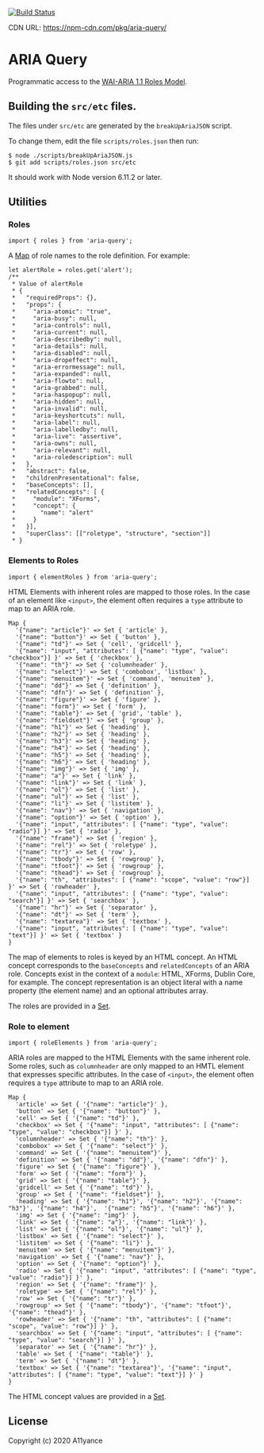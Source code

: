 [![Build Status](https://travis-ci.org/A11yance/aria-query.svg?branch=master)](https://travis-ci.org/A11yance/aria-query)

CDN URL: https://npm-cdn.com/pkg/aria-query/

# ARIA Query

Programmatic access to the [WAI-ARIA 1.1 Roles Model](https://www.w3.org/TR/wai-aria-1.1/#roles).

## Building the `src/etc` files.

The files under `src/etc` are generated by the `breakUpAriaJSON` script.

To change them, edit the file `scripts/roles.json` then run:

```
$ node ./scripts/breakUpAriaJSON.js
$ git add scripts/roles.json src/etc
```

It should work with Node version 6.11.2 or later.

## Utilities

### Roles

```
import { roles } from 'aria-query';
```

A [Map](https://developer.mozilla.org/en-US/docs/Web/JavaScript/Reference/Global_Objects/Map) of
role names to the role definition. For example:

```
let alertRole = roles.get('alert');
/**
 * Value of alertRole
 * {
 *   "requiredProps": {},
 *   "props": {
 *     "aria-atomic": "true",
 *     "aria-busy": null,
 *     "aria-controls": null,
 *     "aria-current": null,
 *     "aria-describedby": null,
 *     "aria-details": null,
 *     "aria-disabled": null,
 *     "aria-dropeffect": null,
 *     "aria-errormessage": null,
 *     "aria-expanded": null,
 *     "aria-flowto": null,
 *     "aria-grabbed": null,
 *     "aria-haspopup": null,
 *     "aria-hidden": null,
 *     "aria-invalid": null,
 *     "aria-keyshortcuts": null,
 *     "aria-label": null,
 *     "aria-labelledby": null,
 *     "aria-live": "assertive",
 *     "aria-owns": null,
 *     "aria-relevant": null,
 *     "aria-roledescription": null
 *   },
 *   "abstract": false,
 *   "childrenPresentational": false,
 *   "baseConcepts": [],
 *   "relatedConcepts": [ {
 *     "module": "XForms",
 *     "concept": {
 *       "name": "alert"
 *     }
 *   }],
 *   "superClass": [["roletype", "structure", "section"]]
 * }
```

### Elements to Roles

```
import { elementRoles } from 'aria-query';
```

HTML Elements with inherent roles are mapped to those roles. In the case of an element like `<input>`, the element often requires a `type` attribute to map to an ARIA role.

```
Map {
  '{"name": "article"}' => Set { 'article' },
  '{"name": "button"}' => Set { 'button' },
  '{"name": "td"}' => Set { 'cell', 'gridcell' },
  '{"name": "input", "attributes": [ {"name": "type", "value": "checkbox"}] }' => Set { 'checkbox' },
  '{"name": "th"}' => Set { 'columnheader' },
  '{"name": "select"}' => Set { 'combobox', 'listbox' },
  '{"name": "menuitem"}' => Set { 'command', 'menuitem' },
  '{"name": "dd"}' => Set { 'definition' },
  '{"name": "dfn"}' => Set { 'definition' },
  '{"name": "figure"}' => Set { 'figure' },
  '{"name": "form"}' => Set { 'form' },
  '{"name": "table"}' => Set { 'grid', 'table' },
  '{"name": "fieldset"}' => Set { 'group' },
  '{"name": "h1"}' => Set { 'heading' },
  '{"name": "h2"}' => Set { 'heading' },
  '{"name": "h3"}' => Set { 'heading' },
  '{"name": "h4"}' => Set { 'heading' },
  '{"name": "h5"}' => Set { 'heading' },
  '{"name": "h6"}' => Set { 'heading' },
  '{"name": "img"}' => Set { 'img' },
  '{"name": "a"}' => Set { 'link' },
  '{"name": "link"}' => Set { 'link' },
  '{"name": "ol"}' => Set { 'list' },
  '{"name": "ul"}' => Set { 'list' },
  '{"name": "li"}' => Set { 'listitem' },
  '{"name": "nav"}' => Set { 'navigation' },
  '{"name": "option"}' => Set { 'option' },
  '{"name": "input", "attributes": [ {"name": "type", "value": "radio"}] }' => Set { 'radio' },
  '{"name": "frame"}' => Set { 'region' },
  '{"name": "rel"}' => Set { 'roletype' },
  '{"name": "tr"}' => Set { 'row' },
  '{"name": "tbody"}' => Set { 'rowgroup' },
  '{"name": "tfoot"}' => Set { 'rowgroup' },
  '{"name": "thead"}' => Set { 'rowgroup' },
  '{"name": "th", "attributes": [ {"name": "scope", "value": "row"}] }' => Set { 'rowheader' },
  '{"name": "input", "attributes": [ {"name": "type", "value": "search"}] }' => Set { 'searchbox' },
  '{"name": "hr"}' => Set { 'separator' },
  '{"name": "dt"}' => Set { 'term' },
  '{"name": "textarea"}' => Set { 'textbox' },
  '{"name": "input", "attributes": [ {"name": "type", "value": "text"}] }' => Set { 'textbox' }
}
```

The map of elements to roles is keyed by an HTML concept. An HTML concept corresponds to the `baseConcepts` and `relatedConcepts` of an ARIA role. Concepts exist in the context of a `module`: HTML, XForms, Dublin Core, for example. The concept representation is an object literal with a name property (the element name) and an optional attributes array.

The roles are provided in a [Set](https://developer.mozilla.org/en-US/docs/Web/JavaScript/Reference/Global_Objects/Set).

### Role to element

```
import { roleElements } from 'aria-query';
```

ARIA roles are mapped to the HTML Elements with the same inherent role. Some roles, such as `columnheader` are only mapped to an HMTL element that expresses specific attributes. In the case of `<input>`, the element often requires a `type` attribute to map to an ARIA role.

```
Map {
  'article' => Set { '{"name": "article"}' },
  'button' => Set { '{"name": "button"}' },
  'cell' => Set { '{"name": "td"}' },
  'checkbox' => Set { '{"name": "input", "attributes": [ {"name": "type", "value": "checkbox"}] }' },
  'columnheader' => Set { '{"name": "th"}' },
  'combobox' => Set { '{"name": "select"}' },
  'command' => Set { '{"name": "menuitem"}' },
  'definition' => Set { '{"name": "dd"}', '{"name": "dfn"}' },
  'figure' => Set { '{"name": "figure"}' },
  'form' => Set { '{"name": "form"}' },
  'grid' => Set { '{"name": "table"}' },
  'gridcell' => Set { '{"name": "td"}' },
  'group' => Set { '{"name": "fieldset"}' },
  'heading' => Set { '{"name": "h1"}', '{"name": "h2"}', '{"name": "h3"}', '{"name": "h4"}',  '{"name": "h5"}', '{"name": "h6"}' },
  'img' => Set { '{"name": "img"}' },
  'link' => Set { '{"name": "a"}', '{"name": "link"}' },
  'list' => Set { '{"name": "ol"}', '{"name": "ul"}' },
  'listbox' => Set { '{"name": "select"}' },
  'listitem' => Set { '{"name": "li"}' },
  'menuitem' => Set { '{"name": "menuitem"}' },
  'navigation' => Set { '{"name": "nav"}' },
  'option' => Set { '{"name": "option"}' },
  'radio' => Set { '{"name": "input", "attributes": [ {"name": "type", "value": "radio"}] }' },
  'region' => Set { '{"name": "frame"}' },
  'roletype' => Set { '{"name": "rel"}' },
  'row' => Set { '{"name": "tr"}' },
  'rowgroup' => Set { '{"name": "tbody"}', '{"name": "tfoot"}', '{"name": "thead"}' },
  'rowheader' => Set { '{"name": "th", "attributes": [ {"name": "scope", "value": "row"}] }' },
  'searchbox' => Set { '{"name": "input", "attributes": [ {"name": "type", "value": "search"}] }' },
  'separator' => Set { '{"name": "hr"}' },
  'table' => Set { '{"name": "table"}' },
  'term' => Set { '{"name": "dt"}' },
  'textbox' => Set { '{"name": "textarea"}', '{"name": "input", "attributes": [ {"name": "type", "value": "text"}] }' }
}
```

The HTML concept values are provided in a [Set](https://developer.mozilla.org/en-US/docs/Web/JavaScript/Reference/Global_Objects/Set).

## License

Copyright (c) 2020 A11yance
